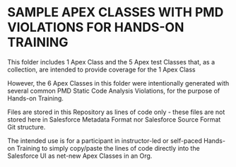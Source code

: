 # SAMPLE APEX CLASSES WITH PMD VIOLATIONS FOR HANDS-ON TRAINING

This folder includes 1 Apex Class and the 5 Apex test Classes that, as a collection, are intended to provide coverage for the 1 Apex Class

However, the 6 Apex Classes in this folder were intentionally generated with several common PMD Static Code Analysis Violations, for the purpose of Hands-on Training.

Files are stored in this Repository as lines of code only - these files are not stored here in Salesforce Metadata Format nor Salesforce Source Format Git structure.

The intended use is for a participant in instructor-led or self-paced Hands-on Training to simply copy/paste the lines of code directly into the Salesforce UI as net-new Apex Classes in an Org.
